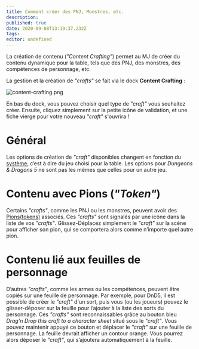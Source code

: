 ```yaml
---
title: Comment créer des PNJ, Monstres, etc.
description: 
published: true
date: 2020-09-08T13:19:37.232Z
tags: 
editor: undefined
---
```


La création de contenu (*"Content Crafting"*) permet au MJ de créer du contenu dynamique pour la table, tels que des PNJ, des monstres, des compétences de personnage, etc.

La gestion et la création de *"crafts"* se fait via le dock **Content Crafting** :

![content-crafting.png](/medias/content-crafting.png)

En bas du dock, vous pouvez choisir quel type de *"craft"* vous souhaitez créer. Ensuite, cliquez simplement sur la petite icône de validation, et une fiche vierge pour votre nouveau *"craft"* s'ouvrira !

# Général
Les options de création de *"craft"* disponibles changent en fonction du [système](/fr/how-to/start/gm), c’est à dire du jeu choisi pour la table. Les options pour *Dungeons & Dragons 5* ne sont pas les mêmes que celles pour un autre jeu.

# Contenu avec Pions (*"Token"*)
Certains *"crafts"*, comme les PNJ ou les monstres, peuvent avoir des [Pions(tokens)](/fr/how-to/token) associés. Ces *"crafts"* sont signalés par une icône dans la liste de vos *"crafts"*. Glissez-Déplacez simplement le *"craft"* sur la scène pour afficher son pion, qui se comportera alors comme n’importe quel autre pion.

# Contenu lié aux feuilles de personnage
D’autres *"crafts"*, comme les armes ou les compétences, peuvent être copiés sur une feuille de personnage. Par exemple, pour DnD5, il est possible de créer le *"craft"* d'un sort, puis vous (ou les joueurs) pouvez le glisser-déposer sur la feuille pour l’ajouter à la liste des sorts du personnage. Ces *"crafts"* sont reconnaissables grâce au bouton bleu *Drag'n Drop this craft to a character sheet* situé sous le *"craft"*. Vous pouvez maintenir appuyé ce bouton et déplacer le *"craft"* sur une feuille de personnage. La feuille devrait afficher un contour orange. Vous pourrez alors déposer le *"craft"*, qui s’ajoutera automatiquement à la feuille.
